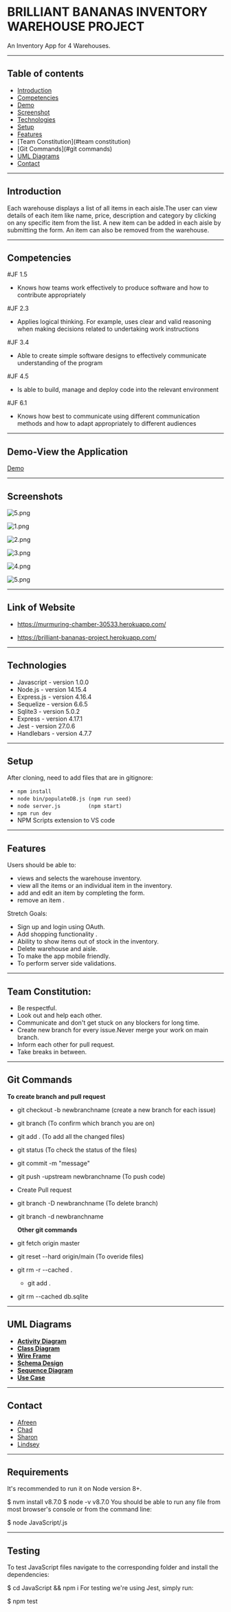 # BRILLIANT BANANAS INVENTORY WAREHOUSE PROJECT
An Inventory App for 4 Warehouses. 

---


## Table of contents

- [Introduction](#introduction)
- [Competencies](#competencies)
- [Demo](#demo)
- [Screenshot](#screenshots)
- [Technologies](#technologies)
- [Setup](#setup)
- [Features](#features)
- [Team Constitution](#team constitution)
- [Git Commands](#git commands)
- [UML Diagrams](#UML)
- [Contact](#contact)

---

## Introduction

Each warehouse displays a list of all items in each aisle.The user can view details of each item like name, price, description and category by clicking on any specific item from the list. A new item can be added in each aisle by submitting the form. An item can also be removed from the warehouse.

---

## Competencies

#JF 1.5

- Knows how teams work effectively to produce software and how to contribute appropriately

#JF 2.3

- Applies logical thinking. For example, uses clear and valid reasoning when making decisions related to undertaking work
  instructions

#JF 3.4

- Able to create simple software designs to effectively communicate understanding of the program

#JF 4.5

- Is able to build, manage and deploy code into the relevant environment

#JF 6.1

- Knows how best to communicate using different communication methods and how to adapt appropriately to different audiences
---

## Demo-View the Application 

[Demo](https://murmuring-chamber-30533.herokuapp.com/)

---

## Screenshots
![5.png](./banana-images/banana1.png)

![1.png](./banana-images/warehouse1.png)

![2.png](./banana-images/single-view.png)

![3.png](./banana-images/toy-add.png)

![4.png](./banana-images/toy-add1.png)

![5.png](./banana-images/edit-toy-mag.png)


---

## Link of Website

- https://murmuring-chamber-30533.herokuapp.com/

- https://brilliant-bananas-project.herokuapp.com/

---

## Technologies

- Javascript - version 1.0.0
- Node.js - version 14.15.4
- Express.js - version 4.16.4
- Sequelize - version 6.6.5
- Sqlite3 -  version 5.0.2
- Express - version 4.17.1
- Jest - version 27.0.6
- Handlebars - version 4.7.7

---

## Setup

After cloning, need to add files that are in gitignore:

- `npm install`
- `node bin/populateDB.js (npm run seed)`
- `node server.js         (npm start)`
- `npm run dev`
- NPM Scripts extension to VS code 


---

## Features

Users should be able to:

- views and selects the warehouse inventory.
- view all the items or an individual item in the inventory. 
- add and edit an item by completing the form.
- remove an item .

Stretch Goals:

- Sign up and login using OAuth.
- Add shopping functionality .
- Ability to show items out of stock in the inventory.
- Delete warehouse and aisle.
- To make the app mobile friendly.
- To perform server side validations.

---

## Team Constitution:
- Be respectful.
- Look out and help each other.
- Communicate and don't get stuck on any blockers for long time.
- Create new branch for every issue.Never merge your work on main branch.
- Inform each other for pull request.
- Take breaks in between.

---

## Git Commands

 **To create branch and pull request**
- git checkout -b newbranchname (create a new branch for each issue) 
- git branch (To confirm which branch you are on)
- git add . (To add all the changed files) 
- git status (To check the status of the files) 
- git commit -m "message"
- git push -upstream newbranchname (To push code)
- Create Pull request 
- git branch -D newbranchname (To delete branch)
- git branch -d newbranchname

  **Other git commands**
- git fetch origin master
- git reset --hard origin/main (To overide files)
- git rm -r --cached . 
     - git add .
- git rm --cached db.sqlite

---

 ## UML Diagrams
   - **[Activity Diagram](./UML/activitydiagram/)**
   - **[Class Diagram](./UML/Warehouse%20UML/classdiagram.png/)**
   - **[Wire Frame](./UML/wireframe/)**
   - **[Schema Design](./UML/Warehouse%20UML/schemadesign.png/)**
   - **[Sequence Diagram](./UML/Warehouse%20UML/sequence.png/)**
   - **[Use Case](./UML/Warehouse%20UML/usecase.png/)**
                 

---

## Contact

- [Afreen](https://github.com/afreensafdar)
- [Chad](https://github.com/)
- [Sharon](https://github.com/)
- [Lindsey](https://github.com/)

---
## Requirements
It's recommended to run it on Node version 8+.

$ nvm install v8.7.0
$ node -v
v8.7.0
You should be able to run any file from most browser's console or from the command line:

$ node JavaScript/<file>.js

---
  
## Testing
To test JavaScript files navigate to the corresponding folder and install the dependencies:

$ cd JavaScript && npm i
For testing we're using Jest, simply run:

$ npm test

